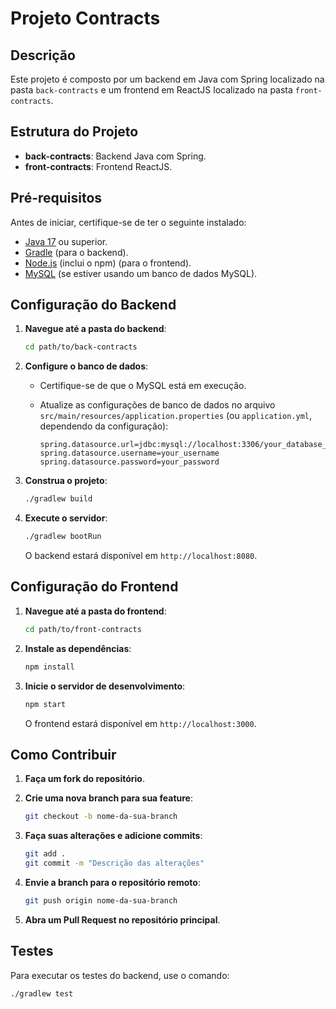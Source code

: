 # Projeto Contracts

## Descrição

Este projeto é composto por um backend em Java com Spring localizado na pasta `back-contracts` e um frontend em ReactJS localizado na pasta `front-contracts`. 

## Estrutura do Projeto

- **back-contracts**: Backend Java com Spring.
- **front-contracts**: Frontend ReactJS.

## Pré-requisitos

Antes de iniciar, certifique-se de ter o seguinte instalado:
- [Java 17](https://www.oracle.com/java/technologies/javase-jdk17-downloads.html) ou superior.
- [Gradle](https://gradle.org/install/) (para o backend).
- [Node.js](https://nodejs.org/) (inclui o npm) (para o frontend).
- [MySQL](https://dev.mysql.com/downloads/mysql/) (se estiver usando um banco de dados MySQL).

## Configuração do Backend

1. **Navegue até a pasta do backend**:

    ```bash
    cd path/to/back-contracts
    ```

2. **Configure o banco de dados**:
   - Certifique-se de que o MySQL está em execução.
   - Atualize as configurações de banco de dados no arquivo `src/main/resources/application.properties` (ou `application.yml`, dependendo da configuração):

     ```properties
     spring.datasource.url=jdbc:mysql://localhost:3306/your_database_name
     spring.datasource.username=your_username
     spring.datasource.password=your_password
     ```

3. **Construa o projeto**:

    ```bash
    ./gradlew build
    ```

4. **Execute o servidor**:

    ```bash
    ./gradlew bootRun
    ```

   O backend estará disponível em `http://localhost:8080`.

## Configuração do Frontend

1. **Navegue até a pasta do frontend**:

    ```bash
    cd path/to/front-contracts
    ```

2. **Instale as dependências**:

    ```bash
    npm install
    ```

3. **Inicie o servidor de desenvolvimento**:

    ```bash
    npm start
    ```

   O frontend estará disponível em `http://localhost:3000`.

## Como Contribuir

1. **Faça um fork do repositório**.
2. **Crie uma nova branch para sua feature**:

    ```bash
    git checkout -b nome-da-sua-branch
    ```

3. **Faça suas alterações e adicione commits**:

    ```bash
    git add .
    git commit -m "Descrição das alterações"
    ```

4. **Envie a branch para o repositório remoto**:

    ```bash
    git push origin nome-da-sua-branch
    ```

5. **Abra um Pull Request no repositório principal**.

## Testes

Para executar os testes do backend, use o comando:

```bash
./gradlew test
